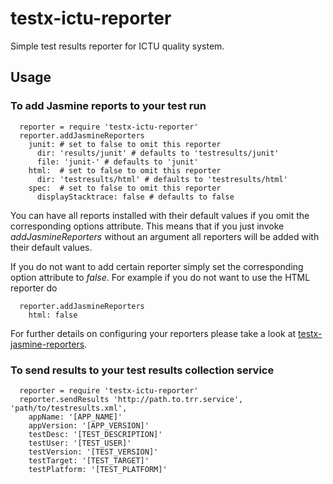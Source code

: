 testx-ictu-reporter
=====

Simple test results reporter for ICTU quality system.

## Usage

### To add Jasmine reports to your test run
```
  reporter = require 'testx-ictu-reporter'
  reporter.addJasmineReporters
    junit: # set to false to omit this reporter
      dir: 'results/junit' # defaults to 'testresults/junit'
      file: 'junit-' # defaults to 'junit'
    html:  # set to false to omit this reporter
      dir: 'testresults/html' # defaults to 'testresults/html'
    spec:  # set to false to omit this reporter
      displayStacktrace: false # defaults to false

```

You can have all reports installed with their default values if you omit the corresponding options attribute. This means that if you just invoke *addJasmineReporters* without an argument all reporters will be added with their default values.

If you do not want to add certain reporter simply set the corresponding option attribute to *false*. For example if you do not want to use the HTML reporter do
```
  reporter.addJasmineReporters
    html: false
```

For further details on configuring your reporters please take a look at [testx-jasmine-reporters](https://github.com/testxio/testx-jasmine-reporters).

### To send results to your test results collection service
```
  reporter = require 'testx-ictu-reporter'
  reporter.sendResults 'http://path.to.trr.service', 'path/to/testresults.xml',
    appName: '[APP_NAME]'
    appVersion: '[APP_VERSION]'
    testDesc: '[TEST_DESCRIPTION]'
    testUser: '[TEST_USER]'
    testVersion: '[TEST_VERSION]'
    testTarget: '[TEST_TARGET]'
    testPlatform: '[TEST_PLATFORM]'
```
